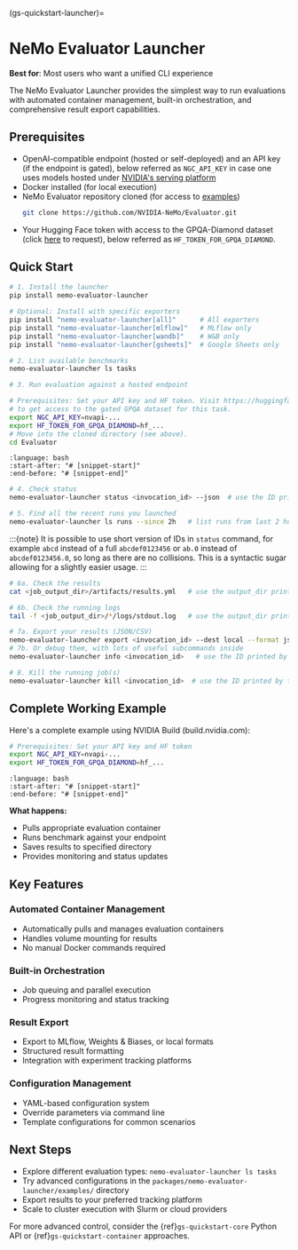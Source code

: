 (gs-quickstart-launcher)=
# NeMo Evaluator Launcher

**Best for**: Most users who want a unified CLI experience

The NeMo Evaluator Launcher provides the simplest way to run evaluations with automated container management, built-in orchestration, and comprehensive result export capabilities.

## Prerequisites

- OpenAI-compatible endpoint (hosted or self-deployed) and an API key (if the endpoint is gated), below referred as `NGC_API_KEY` in case one uses models hosted under [NVIDIA's serving platform](https://build.nvidia.com)
- Docker installed (for local execution)
- NeMo Evaluator repository cloned (for access to [examples](https://github.com/NVIDIA-NeMo/Evaluator/tree/main/packages/nemo-evaluator-launcher/examples))
  ```bash
  git clone https://github.com/NVIDIA-NeMo/Evaluator.git
  ```
- Your Hugging Face token with access to the GPQA-Diamond dataset (click [here](https://huggingface.co/datasets/Idavidrein/gpqa) to request), below referred as `HF_TOKEN_FOR_GPQA_DIAMOND`.

## Quick Start

```bash
# 1. Install the launcher
pip install nemo-evaluator-launcher

# Optional: Install with specific exporters
pip install "nemo-evaluator-launcher[all]"      # All exporters
pip install "nemo-evaluator-launcher[mlflow]"   # MLflow only
pip install "nemo-evaluator-launcher[wandb]"    # W&B only
pip install "nemo-evaluator-launcher[gsheets]"  # Google Sheets only

# 2. List available benchmarks
nemo-evaluator-launcher ls tasks

# 3. Run evaluation against a hosted endpoint

# Prerequisites: Set your API key and HF token. Visit https://huggingface.co/datasets/Idavidrein/gpqa
# to get access to the gated GPQA dataset for this task.
export NGC_API_KEY=nvapi-...
export HF_TOKEN_FOR_GPQA_DIAMOND=hf_...
# Move into the cloned directory (see above).
cd Evaluator
```

```{literalinclude} ../_snippets/launcher_basic.sh
:language: bash
:start-after: "# [snippet-start]"
:end-before: "# [snippet-end]"
```

```bash
# 4. Check status
nemo-evaluator-launcher status <invocation_id> --json  # use the ID printed by the run command

# 5. Find all the recent runs you launched
nemo-evaluator-launcher ls runs --since 2h   # list runs from last 2 hours

```

:::{note}
It is possible to use short version of IDs in `status` command, for example `abcd` instead of a full `abcdef0123456` or `ab.0` instead of `abcdef0123456.0`, so long as there are no collisions. This is a syntactic sugar allowing for a slightly easier usage.
:::

```bash
# 6a. Check the results
cat <job_output_dir>/artifacts/results.yml   # use the output_dir printed by the run command

# 6b. Check the running logs
tail -f <job_output_dir>/*/logs/stdout.log   # use the output_dir printed by the run command

# 7a. Export your results (JSON/CSV)
nemo-evaluator-launcher export <invocation_id> --dest local --format json
# 7b. Or debug them, with lots of useful subcommands inside
nemo-evaluator-launcher info <invocation_id>   # use the ID printed by the run command

# 8. Kill the running job(s)
nemo-evaluator-launcher kill <invocation_id>  # use the ID printed by the run command
```


## Complete Working Example

Here's a complete example using NVIDIA Build (build.nvidia.com):

```bash
# Prerequisites: Set your API key and HF token
export NGC_API_KEY=nvapi-...
export HF_TOKEN_FOR_GPQA_DIAMOND=hf_...
```

```{literalinclude} ../_snippets/launcher_full_example.sh
:language: bash
:start-after: "# [snippet-start]"
:end-before: "# [snippet-end]"
```

**What happens:**

- Pulls appropriate evaluation container
- Runs benchmark against your endpoint
- Saves results to specified directory
- Provides monitoring and status updates

## Key Features

### Automated Container Management

- Automatically pulls and manages evaluation containers
- Handles volume mounting for results
- No manual Docker commands required

### Built-in Orchestration

- Job queuing and parallel execution
- Progress monitoring and status tracking

### Result Export

- Export to MLflow, Weights & Biases, or local formats
- Structured result formatting
- Integration with experiment tracking platforms

### Configuration Management

- YAML-based configuration system
- Override parameters via command line
- Template configurations for common scenarios

## Next Steps

- Explore different evaluation types: `nemo-evaluator-launcher ls tasks`
- Try advanced configurations in the `packages/nemo-evaluator-launcher/examples/` directory
- Export results to your preferred tracking platform
- Scale to cluster execution with Slurm or cloud providers

For more advanced control, consider the {ref}`gs-quickstart-core` Python API or {ref}`gs-quickstart-container` approaches.
